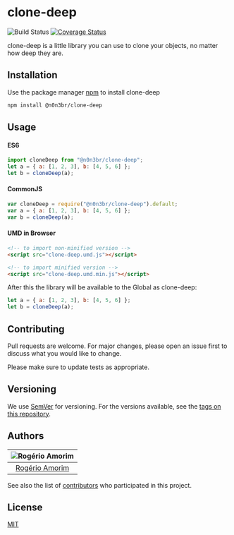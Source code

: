 # clone-deep

![Build Status](https://travis-ci.com/n0n3br/clone-deep.svg?branch=master)
[![Coverage Status](https://coveralls.io/repos/github/n0n3br/clone-deep/badge.svg)](https://coveralls.io/github/n0n3br/clone-deep)

clone-deep is a little library you can use to clone your objects, no matter how deep they are.

## Installation

Use the package manager [npm](https://www.npmjs.com/) to install clone-deep

```bash
npm install @n0n3br/clone-deep
```

## Usage

#### ES6

```javascript
import cloneDeep from "@n0n3br/clone-deep";
let a = { a: [1, 2, 3], b: [4, 5, 6] };
let b = cloneDeep(a);
```

#### CommonJS

```javascript
var cloneDeep = require("@n0n3br/clone-deep").default;
var a = { a: [1, 2, 3], b: [4, 5, 6] };
var b = cloneDeep(a);
```

#### UMD in Browser

```html
<!-- to import non-minified version -->
<script src="clone-deep.umd.js"></script>

<!-- to import minified version -->
<script src="clone-deep.umd.min.js"></script>
```

After this the library will be available to the Global as clone-deep:

```javascript
let a = { a: [1, 2, 3], b: [4, 5, 6] };
let b = cloneDeep(a);
```

## Contributing

Pull requests are welcome. For major changes, please open an issue first to discuss what you would like to change.

Please make sure to update tests as appropriate.

## Versioning

We use [SemVer](http://semver.org/) for versioning. For the versions available, see the [tags on this repository](https://github.com/your/project/tags).

## Authors

| ![Rogério Amorim](https://avatars2.githubusercontent.com/u/371808?s=100&v=4) |
| :--------------------------------------------------------------------------: |
|                 [Rogério Amorim](https://github.com/n0n3br)                  |

See also the list of [contributors](https://github.com/n0n3br/clone-deep/graphs/contributors) who participated in this project.

## License

[MIT](https://choosealicense.com/licenses/mit/)
